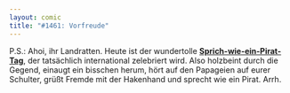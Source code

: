 ```yaml
---
layout: comic
title: "#1461: Vorfreude"
---
```


P.S.:
Ahoi, ihr Landratten. Heute ist der wundertolle <a href="http://www.fonflatter.de/kalender"><strong>Sprich-wie-ein-Pirat-Tag</strong></a>, der tatsächlich international zelebriert wird. Also holzbeint durch die Gegend, einaugt ein bisschen herum, hört auf den Papageien auf eurer Schulter, grüßt Fremde mit der Hakenhand und sprecht wie ein Pirat. Arrh.
